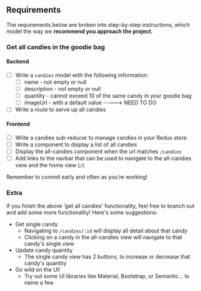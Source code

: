 ## Requirements

The requirements below are broken into step-by-step instructions, which model the way we **recommend you approach the project**.

### Get all candies in the goodie bag

#### Backend

- [ ] Write a `candies` model with the following information:
  - [ ] name - not empty or null
  - [ ] description - not empty or null
  - [ ] quantity - cannot exceed 10 of the same candy in your goodie bag
  - [ ] imageUrl - with a default value -----> NEED TO DO
- [ ] Write a route to serve up all candies

#### Frontend
- [ ] Write a candies sub-reducer to manage candies in your Redux store
- [ ] Write a component to display a list of all candies
- [ ] Display the all-candies component when the url matches `/candies`
- [ ] Add links to the navbar that can be used to navigate to the all-candies view and the home view (`/`)

Remember to commit early and often as you're working!

### Extra

If you finish the above 'get all candies' functionality, feel free to branch out and add some more functionality! Here's some suggestions:

- Get single candy
  - Navigating to `/candies/:id` will display all detail about that candy
  - Clicking on a candy in the all-candies view will navigate to that candy's single view
- Update candy quantity
  - The single candy view has 2 buttons, to increase or decrease that candy's quantity
- Go wild on the UI!
  - Try out some UI libraries like Material, Bootstrap, or Semantic... to name a few
